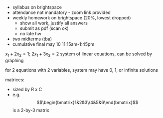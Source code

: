 - syllabus on brightspace
- attendance not mandatory - zoom link provided
- weekly homework on brightspace (20%, lowest dropped)
	- show all work, justify all answers
	- submit as pdf (scan ok)
	- no late hw
- two midterms (tba)
- cumulative final may 10 11:15am-1:45pm

$x_1+2x_2=1;\ 2x_1+3x_2=2$
system of linear equations, can be solved by graphing

for 2 equations with 2 variables, system may have 0, 1, or infinite solutions

matrices:
- sized by R x C
- e.g. $$\begin{bmatrix}1&2&3\\4&5&6\end{bmatrix}$$ is a 2-by-3 matrix